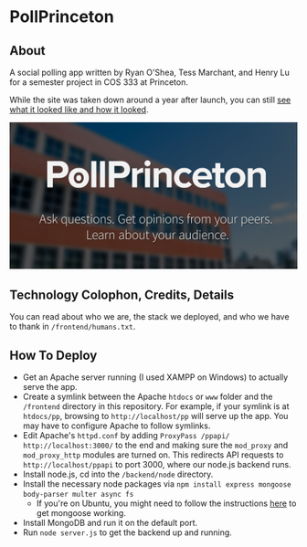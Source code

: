 # PollPrinceton

## About

A social polling app written by Ryan O'Shea, Tess Marchant, and Henry Lu for a semester project in COS 333 at Princeton.

While the site was taken down around a year after launch, you can still [see what it looked like and how it looked](https://www.behance.net/gallery/25980453/PollPrinceton-Social-polling-for-Princeton-students).

![](/frontend/img/facebook-share-panel.jpg)

## Technology Colophon, Credits, Details

You can read about who we are, the stack we deployed, and who we have to thank in `/frontend/humans.txt`.

## How To Deploy

- Get an Apache server running (I used XAMPP on Windows) to actually serve the app.
- Create a symlink between the Apache `htdocs` or `www` folder and the `/frontend` directory in this repository. For example, if your symlink is at `htdocs/pp`, browsing to `http://localhost/pp` will serve up the app. You may have to configure Apache to follow symlinks.  
- Edit Apache's `httpd.conf` by adding `ProxyPass /ppapi/ http://localhost:3000/` to the end and making sure the `mod_proxy` and `mod_proxy_http` modules are turned on. This redirects API requests to `http://localhost/ppapi` to port 3000, where our node.js backend runs. 
- Install node.js, cd into the `/backend/node` directory.
- Install the necessary node packages via `npm install express mongoose body-parser multer async fs`
	- If you're on Ubuntu, you might need to follow the instructions [here](http://stackoverflow.com/a/22242472/859085) to get mongoose working.
- Install MongoDB and run it on the default port.
- Run `node server.js` to get the backend up and running.
